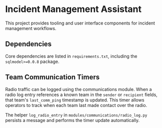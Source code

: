 # Incident Management Assistant

This project provides tooling and user interface components for incident management workflows.

## Dependencies

Core dependencies are listed in `requirements.txt`, including the `sqlmodel>=0.0.8` package.

## Team Communication Timers

Radio traffic can be logged using the communications module. When a radio log entry references a known team in the `sender` or `recipient` fields, that team's `last_comm_ping` timestamp is updated. This timer allows operators to track when each team last made contact over the radio.

The helper `log_radio_entry` in `modules/communications/radio_log.py` persists a message and performs the timer update automatically.
